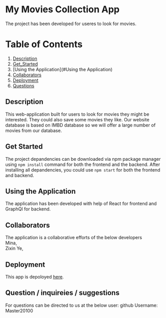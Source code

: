# My Movies Collection App
The project has been developed for useres to look for movies.

# Table of Contents
1. [Description](#Description)
2. [Get_Started](#Get_Started)
3. [Using the Application](#Using the Application)
4. [Collaborators](#Collaborators)
3. [Deployment](#Deployment)
3. [Questions](#Questions)

## Description 
This web-application built for users to look for movies they might be interested. They could also save some movies they like. Our website database is based on IMBD database so we will offer a large number of movies from our database.

## Get Started

The project depandencies can be downloaded via npm package manager using ```npm install``` command for both the frontend and the backend. After installing all depandencies, you could use ```npm start``` for both the frontend and backend.

## Using the Application
The application has been developed with help of React for frontend and GraphQl for backend.

## Collaborators
The application is a collaborative efforts of the below developers <br>
Mina, <br> 
Zixin Ye, <br>

## Deployment
This app is depoloyed [here](http://my-movies-frontend.herokuapp.com/).


## Question / inquireies / suggestions 
For questions can be directed to us at the below user:
github Username: Master20100

